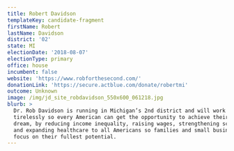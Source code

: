 ```yaml
---
title: Robert Davidson
templateKey: candidate-fragment
firstName: Robert
lastName: Davidson
district: '02'
state: MI
electionDate: '2018-08-07'
electionType: primary
office: house
incumbent: false
website: 'https://www.robforthesecond.com/'
donationLink: 'https://secure.actblue.com/donate/robertmi'
outcome: Unknown
image: /img/jd_site_robdavidson_550x600_061218.jpg
blurb: >
  Dr. Rob Davidson is running in Michigan’s 2nd district and will work
  tirelessly so every American can get the opportunity to achieve their American
  dream, by reducing income inequality, raising wages, strengthening schools,
  and expanding healthcare to all Americans so families and small businesses can
  focus on their fullest potential.
---
```


